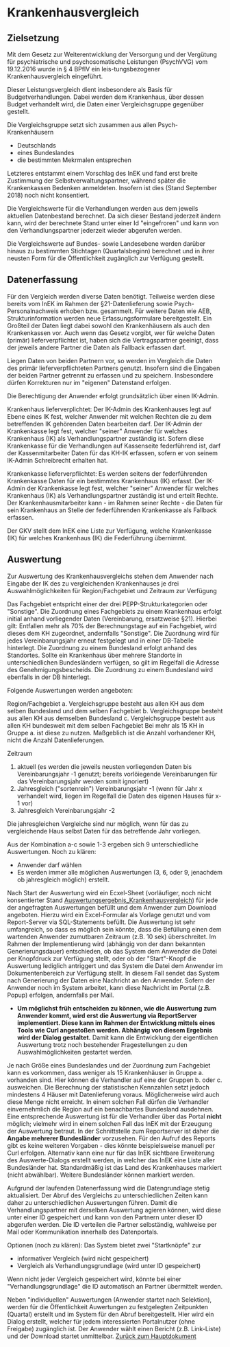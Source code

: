 # Krankenhausvergleich

## Zielsetzung

Mit dem Gesetz zur Weiterentwicklung der Versorgung und der Vergütung für psychiatrische und psychosomatische Leistungen (PsychVVG) vom 19.12.2016 wurde in § 4 BPflV ein leis-tungsbezogener Krankenhausvergleich eingeführt.

Dieser Leistungsvergleich dient insbesondere als Basis für Budgetverhandlungen.
Dabei werden dem Krankenhaus, über dessen Budget verhandelt wird, die Daten einer Vergleichsgruppe gegenüber gestellt.

Die Vergleichsgruppe setzt sich zusammen aus allen Psych-Krankenhäusern 

- Deutschlands
- eines Bundeslandes
- die bestimmten Mekrmalen entsprechen

Letzteres entstammt einem Vorschlag des InEK und fand erst breite Zustimmung der Selbstverwaltungspartner, während später die Krankenkassen Bedenken anmeldeten.
Insofern ist dies (Stand September 2018) noch nicht konsentiert. 

Die Vergleichswerte für die Verhandlungen werden aus dem jeweils aktuellen Datenbestand berechnet.
Da sich dieser Bestand jederzeit ändern kann, wird der berechnete Stand unter einer Id "eingefroren" und kann von den Verhandlungspartner jederzeit wieder abgerufen werden.

Die Vergleichswerte auf Bundes- sowie Landesebene werden darüber hinaus zu bestimmten Stichtagen (Quartalsbeginn) berechnet und in ihrer neusten Form für die Öffentlichkeit zugänglich zur Verfügung gestellt.

## Datenerfassung

Für den Vergleich werden diverse Daten benötigt. 
Teilweise werden diese bereits vom InEK im Rahmen der §21-Datenlieferung sowie Psych-Personalnachweis erhoben bzw. gesammelt.
Für weitere Daten wie AEB, Strukturinformation werden neue Erfassungsformulare bereitgestellt.
Ein Großteil der Daten liegt dabei sowohl den Krankenhäusern als auch den Krankenkassen vor.
Auch wenn das Gesetz vorgibt, wer für welche Daten (primär) lieferverpflichtet ist, haben sich die Vertragspartner geeinigt, dass der jeweils andere Partner die Daten als Fallback erfassen darf.

Liegen Daten von beiden Partnern vor, so werden im Vergleich die Daten des primär lieferverpflichteten Partners genutzt.
Insofern sind die Eingaben der beiden Partner getrennt zu erfassen und zu speichern.
Insbesondere dürfen Korrekturen nur im "eigenen" Datenstand erfolgen.

Die Berechtigung der Anwender erfolgt grundsätzlich über einen IK-Admin.  

Krankenhaus lieferverplichtet:
Der IK-Admin des Krankenhauses legt auf Ebene eines IK fest, welcher Anwender mit welchen Rechten die zu dem betreffenden IK gehörenden Daten bearbeiten darf.
Der IK-Admin der Krankenkasse legt fest, welcher "seiner" Anwender für welches Krankenhaus (IK) als Verhandlungspartner zuständig ist.
Sofern diese Krankenkasse für die Verhandlungen auf Kassenseite federführend ist, darf der Kassenmitarbeiter Daten für das KH-IK erfassen, sofern er von seinem IK-Admin Schreibrecht erhalten hat.

Krankenkasse lieferverpflichtet:
Es werden seitens der federführenden Krankenkasse Daten für ein bestimmtes Krankenhaus (IK) erfasst.
Der IK-Admin der Krankenkasse legt fest, welcher "seiner" Anwender für welches Krankenhaus (IK) als Verhandlungspartner zuständig ist und erteilt Rechte.
Der Krankenhausmitarbeiter kann - im Rahmen seiner Rechte - die Daten für sein Krankenhaus an Stelle der federführenden Krankenkasse als Fallback erfassen.

Der GKV stellt dem InEK eine Liste zur Verfügung, welche Krankenkasse (IK) für welches Krankenhaus (IK) die Federführung übernimmt.


## Auswertung

Zur Auswertung des Krankenhausvergleichs stehen dem Anwender nach Eingabe der IK des zu vergleichenden Krankenhauses je drei Auswahlmöglichkeiten für Region/Fachgebiet und Zeitraum zur Verfügung

Das Fachgebiet entspricht einer der drei PEPP-Strukturkategorien oder "Sonstige". Die Zuordnung eines Fachgebiets zu einem Krankenhaus erfolgt initial anhand vorliegender Daten (Vereinbarung, ersatzweise §21). Hierbei gilt: Entfallen mehr als 70% der Berechnungstage auf ein Fachgebiet, wird dieses dem KH zugeordnet, andernfalls "Sonstige". Die Zuordnung wird für jedes Vereinbarungsjahr erneut festgelegt und in einer DB-Tabelle hinterlegt.
Die Zuordnung zu einem Bundesland erfolgt anhand des Standortes. Sollte ein Krankenhaus über mehrere Standorte in unterschiedlichen Bundesländern verfügen, so gilt im Regelfall die Adresse des Genehmigungsbescheids. Die Zuordnung zu einem Bundesland wird ebenfalls in der DB hinterlegt.

Folgende Auswertungen werden angeboten:

Region/Fachgebiet
a. Vergleichsgruppe besteht aus allen KH aus dem selben Bundesland und dem selben Fachgebiet 
b. Vergleichsgruppe besteht aus allen KH aus demselben Bundesland
c. Vergleichsgruppe besteht aus allen KH bundesweit mit dem selben Fachgebiet 
Bei mehr als 15 KH in Gruppe a. ist diese zu nutzen. Maßgeblich ist die Anzahl vorhandener KH, nicht die Anzahl Datenlieferungen.

Zeitraum
1. aktuell (es werden die jeweils neusten vorliegenden Daten bis Vereinbarungsjahr -1 genutzt; bereits vorlöiegende Vereinbarungen für das Vereinbarungsjahr werden somit ignoriert)
2. Jahresgleich ("sortenrein") Vereinbarungsjahr -1 (wenn für Jahr x verhandelt wird, liegen im Regelfall die Daten des eigenen Hauses für x-1 vor)
3. Jahresgleich Vereinbarungsjahr -2 

Die jahresgleichen Vergleiche sind nur möglich, wenn für das zu vergleichende Haus selbst Daten für das betreffende Jahr vorliegen.

Aus der Kombination a-c sowie 1-3 ergeben sich 9 unterschiedliche Auswertungen. Noch zu klären: 
- Anwender darf wählen
- Es werden immer alle möglichen Auswertungen (3, 6, oder 9, jenachdem ob jahresgleich möglich) erstellt.

Nach Start der Auswertung wird ein Ecxel-Sheet (vorläufiger, noch nicht konsentierter Stand [Auswertungsergebnis_Krankenhausvergleich](/uploads/465b6b3dc9cb50c2320175c2f098318a/Auswertungsergebnis_Krankenhausvergleich_Entwurf_181102_final.xlsx)) für jede der angefragten Auswertungen befüllt und dem Anwender zum Download angeboten. Hierzu wird ein Excel-Formular als Vorlage genutzt und vom Report-Server via SQL-Statements befüllt. Die Auswertung ist sehr umfangreich, so dass es möglich sein könnte, dass die Befüllung einen dem wartenden Anwender zumutbaren Zeitraum (z.B. 10 sek) überschreitet. Im Rahmen der Implementierung wird (abhängig von der dann bekannten Generierungsdauer) entschieden, ob das System dem Anwender die Datei per Knopfdruck zur Verfügung stellt, oder ob der "Start"-Knopf die Auswertung lediglich antriggert und das System die Datei dem Anwender im Dokumentenbereich zur Verfügung stellt. In diesem Fall sendet das System nach Generierung der Daten eine Nachricht an den Anwender. Sofern der Anwender noch im System arbeitet, kann diese Nachricht im Portal (z.B. Popup) erfolgen, andernfalls per Mail.

- **Um möglichst früh entscheiden zu können, wie die Auswertung zum Anwender kommt, wird erst die Auswertung via ReportServer implementiert. Diese kann im Rahmen der Entwicklung mittels eines Tools wie Curl angestoßen werden. Abhängig von diesem Ergebnis wird der Dialog gestaltet.** Damit kann die Entwicklung der eigentlichen Auswertung trotz noch bestehender Fragestellungen zu den Auswahlmöglichkeiten gestartet werden.

Je nach Größe eines Bundeslandes und der Zuordnung zum Fachgebiet kann es vorkommen, dass weniger als 15 Krankenhäuser in Gruppe a. vorhanden sind. Hier können die Verhandler auf eine der Gruppen b. oder c. ausweichen. Die Berechnung der statistischen Kennzahlen setzt jedoch mindestens 4 Häuser mit Datenlieferung voraus. Möglicherweise wird auch diese Menge nicht erreicht. In einem solchen Fall dürfen die Verhandler einvernehmlich die Region auf ein benachbartes Bundesland ausdehnen. Eine entsprechende Auswertung ist für die Verhandler über das Portal **nicht** möglich; vielmehr wird in einem solchen Fall das InEK mit der Erzeugung der Auswertung betraut. In der Schnittstelle zum Reportserver ist daher die **Angabe mehrerer Bundesländer** vorzusehen. Für den Aufruf des Reports gibt es keine weiteren Vorgaben - dies könnte beispielsweise manuell per Curl erfolgen. Alternativ kann eine nur für das InEK sichtbare Erweiterung des Auswerte-Dialogs erstellt werden, in welcher das InEK eine Liste aller Bundesländer hat. Standardmäßig ist das Land des Krankenhauses markiert (nicht abwählbar). Weitere Bundesländer können markiert werden.

Aufgrund der laufenden Datenerfassung wird die Datengrundlage stetig aktualisiert. Der Abruf des Vergleichs zu unterschiedlichen Zeiten kann daher zu unterschiedlichen Auswertungen führen. Damit die Verhandlungspartner mit derselben Auswertung agieren können, wird diese unter einer ID gespeichert und kann von den Partnern unter dieser ID abgerufen werden. Die ID verteilen die Partner selbständig, wahlweise per Mail oder Kommunikation innerhalb des Datenportals.

Optionen (noch zu klären):
Das System bietet zwei "Startknöpfe" zur

- informativer Vergleich (wird nicht gespeichert)
- Vergleich als Verhandlungsgrundlage (wird unter ID gespeichert)

Wenn nicht jeder Vergleich gespeichert wird, könnte bei einer "Verhandlungsgrundlage" die ID automatisch an Partner übermittelt werden.

Neben "individuellen" Auswertungen (Anwender startet nach Selektion), werden für die Öffentlichkeit Auwertungen zu festgelegten Zeitpunkten (Quartal) erstellt und im System für den Abruf bereitgestellt. Hier wird ein Dialog erstellt, welcher für jedem interessierten Portalnutzer (ohne Freigabe) zugänglich ist. Der Anwender wählt einen Bericht (z.B. Link-Liste) und der Download startet unmittelbar.
[Zurück zum Hauptdokument](DataPortal.md#FunctionalRequirements)
